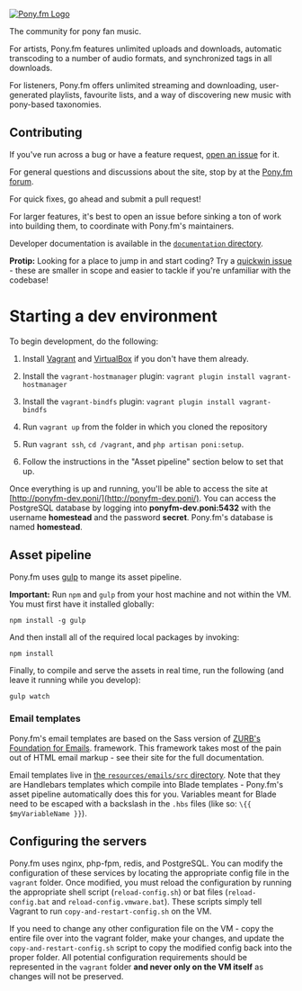 [![Pony.fm Logo](https://pony.fm/images/ponyfm-logo.svg)](https://pony.fm/)

The community for pony fan music.

For artists, Pony.fm features unlimited uploads and downloads, automatic
transcoding to a number of audio formats, and synchronized tags in all
downloads.

For listeners, Pony.fm offers unlimited streaming and downloading, user-generated
playlists, favourite lists, and a way of discovering new music with pony-based
taxonomies.


Contributing
------------
If you've run across a bug or have a feature request,
[open an issue](https://github.com/Poniverse/Pony.fm/issues/new)
for it.

For general questions and discussions about the site, stop by at
the [Pony.fm forum](https://mlpforums.com/forum/62-ponyfm/).

For quick fixes, go ahead and submit a pull request!

For larger features, it's best to open an issue before sinking a ton of work
into building them, to coordinate with Pony.fm's maintainers.

Developer documentation is available in the [`documentation` directory](documentation).

**Protip:** Looking for a place to jump in and start coding? Try a
[quickwin issue](https://github.com/Poniverse/Pony.fm/labels/quickwin%21) -
these are smaller in scope and easier to tackle if you're unfamiliar with the codebase!


Starting a dev environment
==========================

To begin development, do the following:

1. Install [Vagrant](https://www.vagrantup.com/downloads.html) and
   [VirtualBox](https://www.virtualbox.org/wiki/Downloads) if you don't have them already.

2. Install the `vagrant-hostmanager` plugin: `vagrant plugin install vagrant-hostmanager`

3. Install the `vagrant-bindfs` plugin: `vagrant plugin install vagrant-bindfs`

4. Run `vagrant up` from the folder in which you cloned the repository

5. Run `vagrant ssh`, `cd /vagrant`, and `php artisan poni:setup`.

6. Follow the instructions in the "Asset pipeline" section below to set that up.

Once everything is up and running, you'll be able to access the site at [http://ponyfm-dev.poni/](http://ponyfm-dev.poni/). You can access the PostgreSQL database by logging into **ponyfm-dev.poni:5432** with the username **homestead** and the password **secret**. Pony.fm's database is named **homestead**.

Asset pipeline
--------------

Pony.fm uses [gulp](http://gulpjs.com/) to mange its asset pipeline.

**Important:** Run `npm` and `gulp` from your host machine and not within the VM. You must first have it installed globally:

    npm install -g gulp

And then install all of the required local packages by invoking:

    npm install

Finally, to compile and serve the assets in real time, run the following (and leave it running while you develop):

    gulp watch


### Email templates

Pony.fm's email templates are based on the Sass version of
[ZURB's Foundation for Emails](http://foundation.zurb.com/emails/docs/index.html).
framework. This framework takes most of the pain out of HTML email markup - see
their site for the full documentation.

Email templates live in [the `resources/emails/src` directory](resources/emails/src).
Note that they are Handlebars templates which compile into Blade templates -
Pony.fm's asset pipeline automatically does this for you. Variables meant for
Blade need to be escaped with a backslash in the `.hbs` files (like so: `\{{ $myVariableName }}`).


Configuring the servers
-----------------------

Pony.fm uses nginx, php-fpm, redis, and PostgreSQL. You can modify the configuration of these services by locating the appropriate config file in the `vagrant` folder. Once modified, you must reload the configuration by running the appropriate shell script (`reload-config.sh`) or bat files (`reload-config.bat` and `reload-config.vmware.bat`). These scripts simply tell Vagrant to run `copy-and-restart-config.sh` on the VM.

If you need to change any other configuration file on the VM - copy the entire file over into the vagrant folder, make your changes, and update the `copy-and-restart-config.sh` script to copy the modified config back into the proper folder. All potential configuration requirements should be represented in the `vagrant` folder **and never only on the VM itself** as changes will not be preserved.
